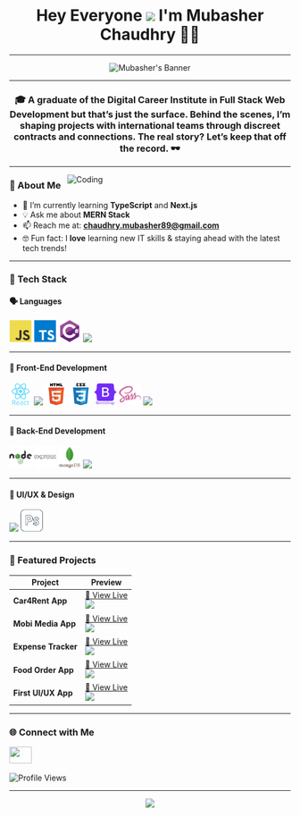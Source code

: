 <h1 align="center">
  Hey Everyone <img src="https://media.giphy.com/media/hvRJCLFzcasrR4ia7z/giphy.gif" width="25"/>  
  I'm Mubasher Chaudhry 🧔🏻
</h1>

<hr/>

<div align="center">
  <img src="https://res.cloudinary.com/du3fam9np/image/upload/v1694165502/Mobi%27s%20personal%20data/l73mwtqexxyhvo8snlbh.png" alt="Mubasher's Banner"/>
</div>

<hr/>

<h3 align="center">
  🎓 A graduate of the Digital Career Institute in Full Stack Web Development 
  but that’s just the surface. Behind the scenes, I’m shaping projects with international teams through discreet contracts and connections.  
  The real story? Let’s keep that off the record. 🕶️
</h3>

<hr/>

<img align="right" alt="Coding" width="400" src="https://res.cloudinary.com/du3fam9np/image/upload/v1694166013/Mobi%27s%20personal%20data/fwizrpz9onuyj3kzpiyw.gif" />

### 💬 About Me

- 🔭 I’m currently learning **TypeScript** and **Next.js**
- 💡 Ask me about **MERN Stack**
- 📫 Reach me at: **chaudhry.mubasher89@gmail.com**
- 🤓 Fun fact: I **love** learning new IT skills & staying ahead with the latest tech trends!

---

### 🧠 Tech Stack

#### 🗣 Languages

<p align="left">
  <a href="https://developer.mozilla.org/en-US/docs/Web/JavaScript"><img src="https://raw.githubusercontent.com/devicons/devicon/master/icons/javascript/javascript-original.svg" width="40" /></a>
  <a href="https://www.typescriptlang.org/"><img src="https://raw.githubusercontent.com/devicons/devicon/master/icons/typescript/typescript-original.svg" width="40"/></a>
  <a href="https://learn.microsoft.com/en-us/dotnet/csharp/"><img src="https://raw.githubusercontent.com/devicons/devicon/master/icons/csharp/csharp-original.svg" width="40"/></a>
  <a href="https://dotnet.microsoft.com/en-us/"><img src="https://upload.wikimedia.org/wikipedia/commons/e/ee/.NET_Core_Logo.svg" width="40"/></a>
</p>

---

#### 🎨 Front-End Development

<p align="left">
  <a href="https://reactjs.org/"><img src="https://raw.githubusercontent.com/devicons/devicon/master/icons/react/react-original-wordmark.svg" width="40" /></a>
  <a href="https://nextjs.org/"><img src="https://cdn.worldvectorlogo.com/logos/nextjs-2.svg" width="40"/></a>
  <a href="https://www.w3.org/html/"><img src="https://raw.githubusercontent.com/devicons/devicon/master/icons/html5/html5-original-wordmark.svg" width="40" /></a>
  <a href="https://www.w3schools.com/css/"><img src="https://raw.githubusercontent.com/devicons/devicon/master/icons/css3/css3-original-wordmark.svg" width="40" /></a>
  <a href="https://getbootstrap.com"><img src="https://raw.githubusercontent.com/devicons/devicon/master/icons/bootstrap/bootstrap-plain-wordmark.svg" width="40" /></a>
  <a href="https://sass-lang.com"><img src="https://raw.githubusercontent.com/devicons/devicon/master/icons/sass/sass-original.svg" width="40" /></a>
  <a href="https://tailwindcss.com/"><img src="https://www.vectorlogo.zone/logos/tailwindcss/tailwindcss-icon.svg" width="40" /></a>
</p>

---

#### 🔧 Back-End Development

<p align="left">
  <a href="https://nodejs.org"><img src="https://raw.githubusercontent.com/devicons/devicon/master/icons/nodejs/nodejs-original-wordmark.svg" width="40"/></a>
  <a href="https://expressjs.com"><img src="https://raw.githubusercontent.com/devicons/devicon/master/icons/express/express-original-wordmark.svg" width="40"/></a>
  <a href="https://www.mongodb.com/"><img src="https://raw.githubusercontent.com/devicons/devicon/master/icons/mongodb/mongodb-original-wordmark.svg" width="40"/></a>
  <a href="https://postman.com"><img src="https://www.vectorlogo.zone/logos/getpostman/getpostman-icon.svg" width="40"/></a>
</p>

---

#### 🎨 UI/UX & Design

<p align="left">
  <a href="https://www.figma.com/"><img src="https://www.vectorlogo.zone/logos/figma/figma-icon.svg" width="40"/></a>
  <a href="https://www.photoshop.com/en"><img src="https://raw.githubusercontent.com/devicons/devicon/master/icons/photoshop/photoshop-line.svg" width="40"/></a>
</p>

---

### 🚀 Featured Projects

| Project | Preview |
|--------|---------|
| **Car4Rent App** | [🔗 View Live](https://car4rent-client.onrender.com/home) <br><img src="https://res.cloudinary.com/du3fam9np/image/upload/v1694291484/Mobi%27s%20personal%20data/whgv1inls6p9y20qivgb.png" width="200"/> |
| **Mobi Media App** | [🔗 View Live](https://mobi-media.netlify.app) <br><img src="https://res.cloudinary.com/du3fam9np/image/upload/v1694289918/Mobi%27s%20personal%20data/ch3dlcrwfksrb6lnuloa.png" width="200"/> |
| **Expense Tracker** | [🔗 View Live](https://ornate-treacle-8a5bab.netlify.app) <br><img src="https://res.cloudinary.com/du3fam9np/image/upload/v1694255187/Mobi%27s%20personal%20data/nu0ofpgtyppahmr1dobh.png" width="200"/> |
| **Food Order App** | [🔗 View Live](https://food-e-react.netlify.app) <br><img src="https://res.cloudinary.com/du3fam9np/image/upload/v1694289641/Mobi%27s%20personal%20data/yspclzvrbxlr5ujxdzc9.png" width="200"/> |
| **First UI/UX App** | [🔗 View Live](https://first-ui-project.netlify.app/) <br><img src="https://res.cloudinary.com/du3fam9np/image/upload/v1694255679/Mobi%27s%20personal%20data/om5pbmlwaacdhvkos3rx.png" width="200"/> |

---

### 🌐 Connect with Me

<p align="left">
  <a href="https://www.linkedin.com/in/mubasher-ahmad-chaudhry-72762385" target="_blank">
    <img src="https://raw.githubusercontent.com/rahuldkjain/github-profile-readme-generator/master/src/images/icons/Social/linked-in-alt.svg" height="30" width="40"/>
  </a>
</p>

<p align="left">
  <img src="https://komarev.com/ghpvc/?username=MubasherChaudhry&label=Profile%20Visitors&style=dark" alt="Profile Views" />
</p>

---

<p align="center">
  <img src="https://readme-typing-svg.herokuapp.com?font=Fira+Code&size=22&pause=1000&center=true&vCenter=true&width=440&lines=Thanks+for+visiting+🚀;Let's+build+something+great+together!+🔥" />
</p>
